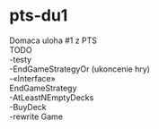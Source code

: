 # pts-du1
Domaca uloha #1 z PTS  
TODO  
-testy    
-EndGameStrategyOr (ukoncenie hry)  
-«Interface»  
EndGameStrategy  
-AtLeastNEmptyDecks  
-BuyDeck  
-rewrite Game  
